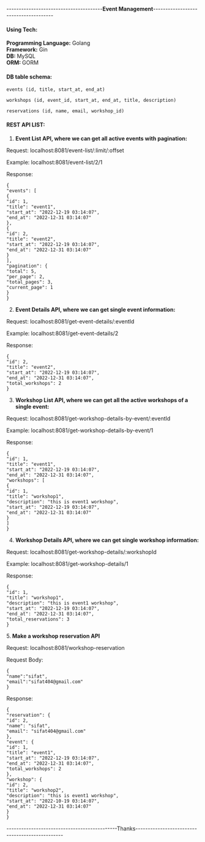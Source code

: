
---------------------------------------<b>Event Management</b>-------------------------------------

#### Using Tech:
<b> Programming Language:</b> Golang </br>
<b> Framework:</b> Gin </br>
<b>DB: </b> MySQL </br>
<b>ORM: </b> GORM </br>

####  DB table schema:
```
events (id, title, start_at, end_at)

workshops (id, event_id, start_at, end_at, title, description)

reservations (id, name, email, workshop_id)

```
#### REST API LIST:

1. <b> Event List API, where we can get all active events with pagination: </b>

Request:
localhost:8081/event-list/:limit/:offset

Example:
localhost:8081/event-list/2/1

Response:
```
{
"events": [
{
"id": 1,
"title": "event1",
"start_at": "2022-12-19 03:14:07",
"end_at": "2022-12-31 03:14:07"
},
{
"id": 2,
"title": "event2",
"start_at": "2022-12-19 03:14:07",
"end_at": "2022-12-31 03:14:07"
}
],
"pagination": {
"total": 5,
"per_page": 2,
"total_pages": 3,
"current_page": 1
}
}
```
2. <b> Event Details API, where we can get single event information: </b>

Request:
localhost:8081/get-event-details/:eventId

Example:
localhost:8081/get-event-details/2

Response:
```
{
"id": 2,
"title": "event2",
"start_at": "2022-12-19 03:14:07",
"end_at": "2022-12-31 03:14:07",
"total_workshops": 2
}
```


3. <b> Workshop List API, where we can get all the active workshops of a single event: </b>

Request:
localhost:8081/get-workshop-details-by-event/:eventId

Example:
localhost:8081/get-workshop-details-by-event/1

Response:
```
{
"id": 1,
"title": "event1",
"start_at": "2022-12-19 03:14:07",
"end_at": "2022-12-31 03:14:07",
"workshops": [
{
"id": 1,
"title": "workshop1",
"description": "this is event1 workshop",
"start_at": "2022-12-19 03:14:07",
"end_at": "2022-12-31 03:14:07"
}
]
}
```
4. <b> Workshop Details API, where we can get single workshop information: </b>

Request:
localhost:8081/get-workshop-details/:workshopId

Example:
localhost:8081/get-workshop-details/1

Response:
```
{
"id": 1,
"title": "workshop1",
"description": "this is event1 workshop",
"start_at": "2022-12-19 03:14:07",
"end_at": "2022-12-31 03:14:07",
"total_reservations": 3
}
```
5.<b> Make a workshop reservation API </b>

Request:
localhost:8081/workshop-reservation

Request Body:
```
{
"name":"sifat",
"email":"sifat404@gmail.com"
}
```
Response:
```
{
"reservation": {
"id": 2,
"name": "sifat",
"email": "sifat404@gmail.com"
},
"event": {
"id": 1,
"title": "event1",
"start_at": "2022-12-19 03:14:07",
"end_at": "2022-12-31 03:14:07",
"total_workshops": 2
},
"workshop": {
"id": 2,
"title": "workshop2",
"description": "this is event1 workshop",
"start_at": "2022-10-19 03:14:07",
"end_at": "2022-12-31 03:14:07"
}
}
```
---------------------------------------------Thanks------------------------------------------------